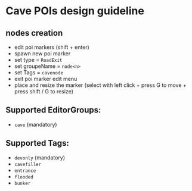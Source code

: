 # Cave POIs design guideline

## nodes creation

* edit poi markers (shift + enter)
* spawn new poi marker
* set type = `RoadExit`
* set groupeName = `node<n>`
* set Tags = `cavenode`
* exit poi marker edit menu
* place and resize the marker (select with left click + press G to move + press shift / G to resize)


## Supported EditorGroups:

* `cave` (mandatory)

## Supported Tags:

* `devonly` (mandatory)
* `cavefiller`
* `entrance`
* `flooded`
* `bunker`
